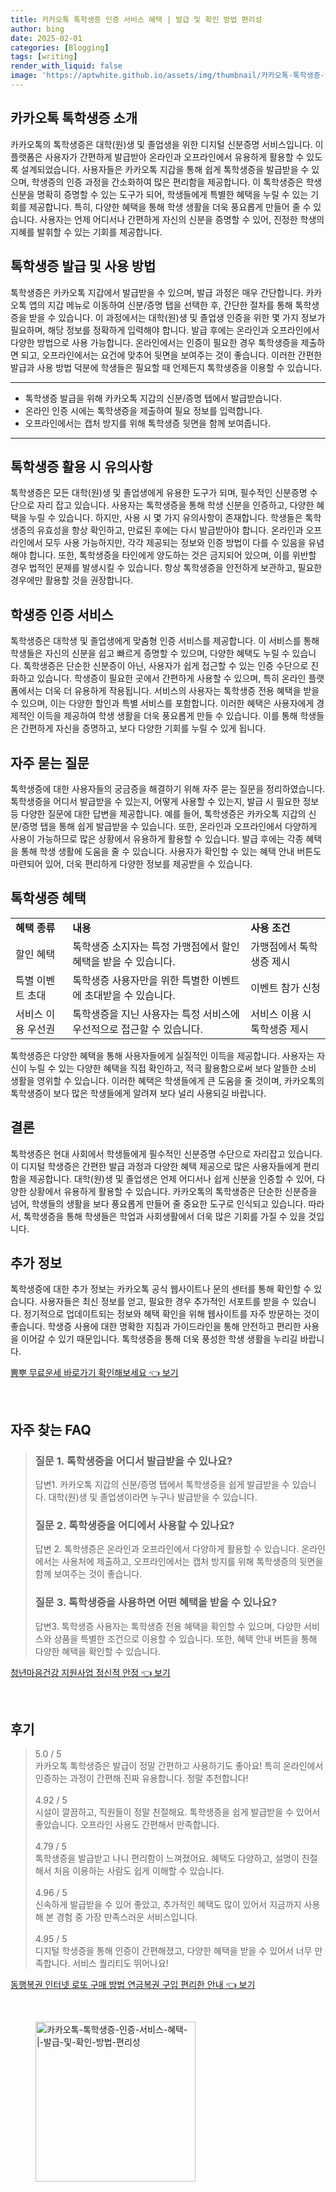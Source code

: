 ```yaml
---
title: 카카오톡 톡학생증 인증 서비스 혜택 | 발급 및 확인 방법 편리성
author: bing
date: 2025-02-01
categories: [Blogging]
tags: [writing]
render_with_liquid: false
image: 'https://aptwhite.github.io/assets/img/thumbnail/카카오톡-톡학생증-인증-서비스-혜택-|-발급-및-확인-방법-편리성.webp'
---
```



<h2 id='카카오톡_톡학생증_소개'>카카오톡 톡학생증 소개</h2>

<p>카카오톡의 톡학생증은 대학(원)생 및 졸업생을 위한 디지털 신분증명 서비스입니다. 이 플랫폼은 사용자가 간편하게 발급받아 온라인과 오프라인에서 유용하게 활용할 수 있도록 설계되었습니다. 사용자들은 카카오톡 지갑을 통해 쉽게 톡학생증을 발급받을 수 있으며, 학생증의 인증 과정을 간소화하여 많은 편리함을 제공합니다. 이 톡학생증은 학생 신분을 명확히 증명할 수 있는 도구가 되어, 학생들에게 특별한 혜택을 누릴 수 있는 기회를 제공합니다. 특히, 다양한 혜택을 통해 학생 생활을 더욱 풍요롭게 만들어 줄 수 있습니다. 사용자는 언제 어디서나 간편하게 자신의 신분을 증명할 수 있어, 진정한 학생의 지혜를 발휘할 수 있는 기회를 제공합니다.</p>

<h2 id='톡학생증_발급_및_사용_방법'>톡학생증 발급 및 사용 방법</h2>

<p>톡학생증은 카카오톡 지갑에서 발급받을 수 있으며, 발급 과정은 매우 간단합니다. 카카오톡 앱의 지갑 메뉴로 이동하여 신분/증명 탭을 선택한 후, 간단한 절차를 통해 톡학생증을 받을 수 있습니다. 이 과정에서는 대학(원)생 및 졸업생 인증을 위한 몇 가지 정보가 필요하며, 해당 정보를 정확하게 입력해야 합니다. 발급 후에는 온라인과 오프라인에서 다양한 방법으로 사용 가능합니다. 온라인에서는 인증이 필요한 경우 톡학생증을 제출하면 되고, 오프라인에서는 요건에 맞추어 뒷면을 보여주는 것이 좋습니다. 이러한 간편한 발급과 사용 방법 덕분에 학생들은 필요할 때 언제든지 톡학생증을 이용할 수 있습니다.</p>

<hr />

<ul>
    <li>톡학생증 발급을 위해 카카오톡 지갑의 신분/증명 탭에서 발급받습니다.</li>
    <li>온라인 인증 시에는 톡학생증을 제출하여 필요 정보를 입력합니다.</li>
    <li>오프라인에서는 캡처 방지를 위해 톡학생증 뒷면을 함께 보여줍니다.</li>
</ul>

<hr />

<h2 id='톡학생증_활용_시_유의사항'>톡학생증 활용 시 유의사항</h2>

<p>톡학생증은 모든 대학(원)생 및 졸업생에게 유용한 도구가 되며, 필수적인 신분증명 수단으로 자리 잡고 있습니다. 사용자는 톡학생증을 통해 학생 신분을 인증하고, 다양한 혜택을 누릴 수 있습니다. 하지만, 사용 시 몇 가지 유의사항이 존재합니다. 학생들은 톡학생증의 유효성을 항상 확인하고, 만료된 후에는 다시 발급받아야 합니다. 온라인과 오프라인에서 모두 사용 가능하지만, 각각 제공되는 정보와 인증 방법이 다를 수 있음을 유념해야 합니다. 또한, 톡학생증을 타인에게 양도하는 것은 금지되어 있으며, 이를 위반할 경우 법적인 문제를 발생시킬 수 있습니다. 항상 톡학생증을 안전하게 보관하고, 필요한 경우에만 활용할 것을 권장합니다.</p>

<h2 id='학생증_인증_서비스'>학생증 인증 서비스</h2>

<p>톡학생증은 대학생 및 졸업생에게 맞춤형 인증 서비스를 제공합니다. 이 서비스를 통해 학생들은 자신의 신분을 쉽고 빠르게 증명할 수 있으며, 다양한 혜택도 누릴 수 있습니다. 톡학생증은 단순한 신분증이 아닌, 사용자가 쉽게 접근할 수 있는 인증 수단으로 진화하고 있습니다. 학생증이 필요한 곳에서 간편하게 사용할 수 있으며, 특히 온라인 플랫폼에서는 더욱 더 유용하게 작용됩니다. 서비스의 사용자는 톡학생증 전용 혜택을 받을 수 있으며, 이는 다양한 할인과 특별 서비스를 포함합니다. 이러한 혜택은 사용자에게 경제적인 이득을 제공하여 학생 생활을 더욱 풍요롭게 만들 수 있습니다. 이를 통해 학생들은 간편하게 자신을 증명하고, 보다 다양한 기회를 누릴 수 있게 됩니다.</p>

<h2 id='자주_묻는_질문'>자주 묻는 질문</h2>

<p>톡학생증에 대한 사용자들의 궁금증을 해결하기 위해 자주 묻는 질문을 정리하였습니다. 톡학생증을 어디서 발급받을 수 있는지, 어떻게 사용할 수 있는지, 발급 시 필요한 정보 등 다양한 질문에 대한 답변을 제공합니다. 예를 들어, 톡학생증은 카카오톡 지갑의 신분/증명 탭을 통해 쉽게 발급받을 수 있습니다. 또한, 온라인과 오프라인에서 다양하게 사용이 가능하므로 많은 상황에서 유용하게 활용할 수 있습니다. 발급 후에는 각종 혜택을 통해 학생 생활에 도움을 줄 수 있습니다. 사용자가 확인할 수 있는 혜택 안내 버튼도 마련되어 있어, 더욱 편리하게 다양한 정보를 제공받을 수 있습니다.</p>

<h2 id='톡학생증_혜택'>톡학생증 혜택</h2>

<table>
    <tr>
        <td><b>혜택 종류</b></td>
        <td><b>내용</b></td>
        <td><b>사용 조건</b></td>
    </tr>
    <tr>
        <td>할인 혜택</td>
        <td>톡학생증 소지자는 특정 가맹점에서 할인 혜택을 받을 수 있습니다.</td>
        <td>가맹점에서 톡학생증 제시</td>
    </tr>
    <tr>
        <td>특별 이벤트 초대</td>
        <td>톡학생증 사용자만을 위한 특별한 이벤트에 초대받을 수 있습니다.</td>
        <td>이벤트 참가 신청</td>
    </tr>
    <tr>
        <td>서비스 이용 우선권</td>
        <td>톡학생증을 지닌 사용자는 특정 서비스에 우선적으로 접근할 수 있습니다.</td>
        <td>서비스 이용 시 톡학생증 제시</td>
    </tr>
</table>

<p>톡학생증은 다양한 혜택을 통해 사용자들에게 실질적인 이득을 제공합니다. 사용자는 자신이 누릴 수 있는 다양한 혜택을 직접 확인하고, 적극 활용함으로써 보다 알뜰한 소비 생활을 영위할 수 있습니다. 이러한 혜택은 학생들에게 큰 도움을 줄 것이며, 카카오톡의 톡학생증이 보다 많은 학생들에게 알려져 보다 널리 사용되길 바랍니다.</p>

<h2 id='결론'>결론</h2>

<p>톡학생증은 현대 사회에서 학생들에게 필수적인 신분증명 수단으로 자리잡고 있습니다. 이 디지털 학생증은 간편한 발급 과정과 다양한 혜택 제공으로 많은 사용자들에게 편리함을 제공합니다. 대학(원)생 및 졸업생은 언제 어디서나 쉽게 신분을 인증할 수 있어, 다양한 상황에서 유용하게 활용할 수 있습니다. 카카오톡의 톡학생증은 단순한 신분증을 넘어, 학생들의 생활을 보다 풍요롭게 만들어 줄 중요한 도구로 인식되고 있습니다. 따라서, 톡학생증을 통해 학생들은 학업과 사회생활에서 더욱 많은 기회를 가질 수 있을 것입니다.</p>

<h2 id='추가_정보'>추가 정보</h2>

<p>톡학생증에 대한 추가 정보는 카카오톡 공식 웹사이트나 문의 센터를 통해 확인할 수 있습니다. 사용자들은 최신 정보를 얻고, 필요한 경우 추가적인 서포트를 받을 수 있습니다. 정기적으로 업데이트되는 정보와 혜택 확인을 위해 웹사이트를 자주 방문하는 것이 좋습니다. 학생증 사용에 대한 명확한 지침과 가이드라인을 통해 안전하고 편리한 사용을 이어갈 수 있기 때문입니다. 톡학생증을 통해 더욱 풍성한 학생 생활을 누리길 바랍니다.</p>


<p><a class="click-button" title="뽐뿌 무료운세 바로가기 확인해보세요" href="https://aptwhite.github.io/posts/%EB%BD%90%EB%BF%8C-%EB%AC%B4%EB%A3%8C%EC%9A%B4%EC%84%B8-%EB%B0%94%EB%A1%9C%EA%B0%80%EA%B8%B0-%ED%99%95%EC%9D%B8%ED%95%B4%EB%B3%B4%EC%84%B8%EC%9A%94/" rel="dofollow">뽐뿌 무료운세 바로가기 확인해보세요 👈 보기</a></p><br>
<h2 id='자주_찾는_FAQ'>자주 찾는 FAQ</h2>
<div itemscope="" itemtype="https://schema.org/FAQPage"> 
<blockquote> 
<div itemscope="" itemprop="mainEntity" itemtype="https://schema.org/Question"> 
<h3 itemprop="name">질문 1. 톡학생증을 어디서 발급받을 수 있나요? </h3> 
<div itemscope="" itemprop="acceptedAnswer" itemtype="https://schema.org/Answer"> 
<span itemprop="text"> 
<p>답변1. 카카오톡 지갑의 신분/증명 탭에서 톡학생증을 쉽게 발급받을 수 있습니다. 대학(원)생 및 졸업생이라면 누구나 발급받을 수 있습니다.</p> 
</span> 
</div> 
</div> 

<div itemscope="" itemprop="mainEntity" itemtype="https://schema.org/Question"> 
<h3 itemprop="name">질문 2. 톡학생증을 어디에서 사용할 수 있나요? </h3> 
<div itemscope="" itemprop="acceptedAnswer" itemtype="https://schema.org/Answer"> 
<span itemprop="text"> 
<p>답변 2. 톡학생증은 온라인과 오프라인에서 다양하게 활용할 수 있습니다. 온라인에서는 사용처에 제출하고, 오프라인에서는 캡처 방지를 위해 톡학생증의 뒷면을 함께 보여주는 것이 좋습니다.</p> 
</span> 
</div> 
</div> 

<div itemscope="" itemprop="mainEntity" itemtype="https://schema.org/Question"> 
<h3 itemprop="name">질문 3. 톡학생증을 사용하면 어떤 혜택을 받을 수 있나요? </h3> 
<div itemscope="" itemprop="acceptedAnswer" itemtype="https://schema.org/Answer"> 
<span itemprop="text"> 
<p>답변3. 톡학생증 사용자는 톡학생증 전용 혜택을 확인할 수 있으며, 다양한 서비스와 상품을 특별한 조건으로 이용할 수 있습니다. 또한, 혜택 안내 버튼을 통해 다양한 혜택을 확인할 수 있습니다.</p> 
</span> 
</div> 
</div> 
</blockquote> 
</div>
<p><a class="click-button" title="청년마음건강 지원사업 정신적 안정" href="https://aptwhite.github.io/posts/%EC%B2%AD%EB%85%84%EB%A7%88%EC%9D%8C%EA%B1%B4%EA%B0%95-%EC%A7%80%EC%9B%90%EC%82%AC%EC%97%85-%EC%A0%95%EC%8B%A0%EC%A0%81-%EC%95%88%EC%A0%95/" rel="dofollow">청년마음건강 지원사업 정신적 안정 👈 보기</a></p><br>
<h2 id='후기'>후기</h2>
<div itemscope itemtype="https://schema.org/Product">
  <blockquote>
  <div itemprop="review" itemscope itemtype="https://schema.org/Review">
      <div itemprop="reviewRating" itemscope itemtype="https://schema.org/Rating"> <span itemprop="ratingValue">5.0</span> / <span itemprop="bestRating">5</span> </div>
      <span itemprop="reviewBody">카카오톡 톡학생증은 발급이 정말 간편하고 사용하기도 좋아요! 특히 온라인에서 인증하는 과정이 간편해 진짜 유용합니다. 정말 추천합니다!</span>
  </div>
  <br>
  <div itemprop="review" itemscope itemtype="https://schema.org/Review">
      <div itemprop="reviewRating" itemscope itemtype="https://schema.org/Rating"> <span itemprop="ratingValue">4.92</span> / <span itemprop="bestRating">5</span> </div>
      <span itemprop="reviewBody">시설이 깔끔하고, 직원들이 정말 친절해요. 톡학생증을 쉽게 발급받을 수 있어서 좋았습니다. 오프라인 사용도 간편해서 만족합니다.</span>
  </div>
  <br>
  <div itemprop="review" itemscope itemtype="https://schema.org/Review">
      <div itemprop="reviewRating" itemscope itemtype="https://schema.org/Rating"> <span itemprop="ratingValue">4.79</span> / <span itemprop="bestRating">5</span> </div>
      <span itemprop="reviewBody">톡학생증을 발급받고 나니 편리함이 느껴졌어요. 혜택도 다양하고, 설명이 친절해서 처음 이용하는 사람도 쉽게 이해할 수 있습니다.</span>
  </div>
  <br>
  <div itemprop="review" itemscope itemtype="https://schema.org/Review">
      <div itemprop="reviewRating" itemscope itemtype="https://schema.org/Rating"> <span itemprop="ratingValue">4.96</span> / <span itemprop="bestRating">5</span> </div>
      <span itemprop="reviewBody">신속하게 발급받을 수 있어 좋았고, 추가적인 혜택도 많이 있어서 지금까지 사용해 본 경험 중 가장 만족스러운 서비스입니다.</span>
  </div>
  <br>
  <div itemprop="review" itemscope itemtype="https://schema.org/Review">
      <div itemprop="reviewRating" itemscope itemtype="https://schema.org/Rating"> <span itemprop="ratingValue">4.95</span> / <span itemprop="bestRating">5</span> </div>
      <span itemprop="reviewBody">디지털 학생증을 통해 인증이 간편해졌고, 다양한 혜택을 받을 수 있어서 너무 만족합니다. 서비스 퀄리티도 뛰어나요!</span>
  </div>
  </blockquote>
</div>
<p><a class="click-button" title="동행복권 인터넷 로또 구매 방법 연금복권 구입 편리한 안내" href="https://aptwhite.github.io/posts/%EB%8F%99%ED%96%89%EB%B3%B5%EA%B6%8C-%EC%9D%B8%ED%84%B0%EB%84%B7-%EB%A1%9C%EB%98%90-%EA%B5%AC%EB%A7%A4-%EB%B0%A9%EB%B2%95-%EC%97%B0%EA%B8%88%EB%B3%B5%EA%B6%8C-%EA%B5%AC%EC%9E%85-%ED%8E%B8%EB%A6%AC%ED%95%9C-%EC%95%88%EB%82%B4/" rel="dofollow">동행복권 인터넷 로또 구매 방법 연금복권 구입 편리한 안내 👈 보기</a></p><br>
<figure class="image"><img src="https://aptwhite.github.io/assets/img/thumbnail/카카오톡-톡학생증-인증-서비스-혜택-|-발급-및-확인-방법-편리성.webp" alt="카카오톡-톡학생증-인증-서비스-혜택-|-발급-및-확인-방법-편리성" width="256" height="256"></figure>